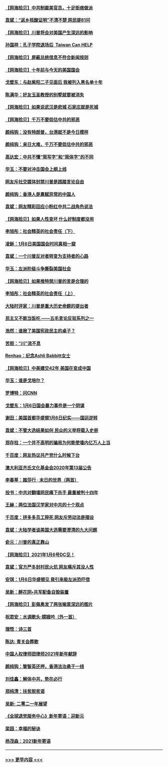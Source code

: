 #### [【网海拾贝】中共制裁美官员，十足街痞做派](../pages/nsc993/n12705115.md?t=01230851) 
#### [袁斌：“返乡核酸证明”不清不楚 网民提81问](../pages/nsc993/n12704982.md?t=01230851) 
#### [【网海拾贝】川普将会对美国产生深远的影响](../pages/nsc993/n12703045.md?t=01230851) 
#### [孙国祥：孔子学院退场后  Taiwan Can HELP](../pages/nsc993/n12702430.md?t=01230851) 
#### [【网海拾贝】屏蔽总统信息不符合新闻规则](../pages/nsc993/n12699998.md?t=01230851) 
#### [【网海拾贝】十年前与今天的美国国会](../pages/nsc993/n12696993.md?t=01230851) 
#### [戈壁东：与赵紫阳二子见面后 我被列入黑名单十年](../pages/nsc993/n12696215.md?t=01230851) 
#### [陈满华：好友玉圣教授的别墅就要被消失](../pages/nsc993/n12695411.md?t=01230851) 
#### [【网海拾贝】如果说武汉是悲城 石家庄就是死城](../pages/nsc993/n12694589.md?t=01230851) 
#### [【网海拾贝】千万不要低估中共的邪恶](../pages/nsc993/n12692771.md?t=01230851) 
#### [颜纯钩：没有特朗普，台港就不是今日模样](../pages/nsc993/n12692678.md?t=01230851) 
#### [颜纯钩：来日大难，千万不要低估中共的邪恶](../pages/nsc993/n12692080.md?t=01230851) 
#### [高达宏：中共不懂“简写字”和“简体字”的不同](../pages/nsc993/n12692068.md?t=01230851) 
#### [华玉：不要对冲击国会上纲上线](../pages/nsc993/n12689948.md?t=01230851) 
#### [网友斥社交媒体封禁川普是践踏言论自由](../pages/nsc993/n12687482.md?t=01230851) 
#### [颜纯钩：香港人是禀赋异常的中国人](../pages/nsc993/n12685142.md?t=01230851) 
#### [袁斌：网友精彩回应小粉红中共二战角色说法](../pages/nsc993/n12684994.md?t=01230851) 
#### [【网海拾贝】如果人性变坏 什么好制度都没用](../pages/nsc993/n12683000.md?t=01230851) 
#### [李旭彤：社会精英的社会责任（下）](../pages/nsc993/n12680604.md?t=01230851) 
#### [凌稣：1月6日美国国会时间真相一窥](../pages/nsc993/n12682780.md?t=01230851) 
#### [袁斌：一个川普反对者转变为支持者的心路](../pages/nsc993/n12682700.md?t=01230851) 
#### [华玉：左派阶级斗争撕裂美国社会](../pages/nsc993/n12681226.md?t=01230851) 
#### [【网海拾贝】如果推特禁川普的言是合理的](../pages/nsc993/n12681232.md?t=01230851) 
#### [李旭彤：社会精英的社会责任（上）](../pages/nsc993/n12680501.md?t=01230851) 
#### [大陆时评家：川普是重大历史命题的提出者](../pages/nsc993/n12679904.md?t=01230851) 
#### [民主又不能当饭吃 ——五毛言论反驳系列之一](../pages/nsc993/n12679877.md?t=01230851) 
#### [浩然：谁掀了美国宪政民主的桌子？](../pages/nsc993/n12679850.md?t=01230851) 
#### [苦胆：“川”流不息](../pages/nsc993/n12678388.md?t=01230851) 
#### [Renhao：纪念Ashli Babbitt女士](../pages/nsc993/n12678359.md?t=01230851) 
#### [【网海拾贝】中美建交42年 美国在变成中国](../pages/nsc993/n12678324.md?t=01230851) 
#### [华玉：谁是戈培尔？](../pages/nsc993/n12677515.md?t=01230851) 
#### [罗博特：问CNN](../pages/nsc993/n12677172.md?t=01230851) 
#### [戈壁东：1月6日国会暴力事件是一个阴谋](../pages/nsc993/n12674639.md?t=01230851) 
#### [谢田：美国首都华盛顿1月6日纪实——国运逆转](../pages/nsc993/n12673190.md?t=01230851) 
#### [袁斌：不管大选结果如何 民众的义举将载入史册](../pages/nsc993/n12672787.md?t=01230851) 
#### [郑存柱：一个并不高明的骗局为何能使墙内亿万人上当](../pages/nsc993/n12671449.md?t=01230851) 
#### [千百度：网友热议共产党什么时候下台](../pages/nsc993/n12670442.md?t=01230851) 
#### [澳大利亚齐氏文化基金会2020年第13届公告](../pages/nsc993/n12670273.md?t=01230851) 
#### [李春草：踏莎行 · 末日的世界（两首）](../pages/nsc993/n12670253.md?t=01230851) 
#### [投书：中共对翻墙网民痛下杀手 最重被判十四年](../pages/nsc993/n12670190.md?t=01230851) 
#### [王赫：两位法国汉学家对中共的十个观点](../pages/nsc993/n12669593.md?t=01230851) 
#### [千百度：拼多多员工猝死 网友斥劳动法是摆设](../pages/nsc993/n12668081.md?t=01230851) 
#### [袁斌：大陆学者谈美国大选需要澄清的九大问题](../pages/nsc993/n12668023.md?t=01230851) 
#### [俞元：川普的真正靠山](../pages/nsc993/n12668000.md?t=01230851) 
#### [【网海拾贝】2021年1月6号DC见！](../pages/nsc993/n12664957.md?t=01230851) 
#### [袁斌：官方严冬封村民火炕 网友痛斥其没人性](../pages/nsc993/n12664882.md?t=01230851) 
#### [安琪：1月6日华盛顿见 竟引来极左派恐吓信](../pages/nsc993/n12664831.md?t=01230851) 
#### [吴新：醉花阴•共军配备自毁装置](../pages/nsc993/n12664766.md?t=01230851) 
#### [【网海拾贝】彭佩奥发了两张喻意深远的图片](../pages/nsc993/n12663515.md?t=01230851) 
#### [祝君安：水调歌头·嫦娥吟（外一首）](../pages/nsc993/n12663345.md?t=01230851) 
#### [理悟：诗三首](../pages/nsc993/n12663334.md?t=01230851) 
#### [陈达: 青关会葬歌](../pages/nsc993/n12663305.md?t=01230851) 
#### [中国人权律师团律师2021年新年献辞](../pages/nsc993/n12661792.md?t=01230851) 
#### [颜纯钩：黎智英还押，香港法治悬于一线](../pages/nsc993/n12661371.md?t=01230851) 
#### [刘佳鑫：解体中共，势在必行](../pages/nsc993/n12661335.md?t=01230851) 
#### [郑纯清：扶贫脱贫谣](../pages/nsc993/n12658729.md?t=01230851) 
#### [吴新: 二零二一年展望](../pages/nsc993/n12658664.md?t=01230851) 
#### [《全球退党服务中心》新年寄语：迎新元](../pages/nsc993/n12658408.md?t=01230851) 
#### [梁园：幸福的秘诀](../pages/nsc993/n12658061.md?t=01230851) 
#### [杨茂森：2021新年寄语](../pages/nsc993/n12658128.md?t=01230851) 

----
#### [ >>> 更早内容 <<< ](../indexes/nsc993-earlier.md)
